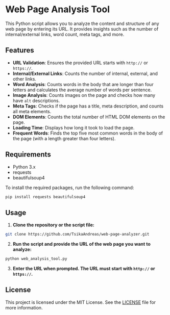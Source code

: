 # Web Page Analysis Tool

This Python script allows you to analyze the content and structure of any web page by entering its URL. It provides insights such as the number of internal/external links, word count, meta tags, and more.

## Features

- **URL Validation**: Ensures the provided URL starts with `http://` or `https://`.
- **Internal/External Links**: Counts the number of internal, external, and other links.
- **Word Analysis**: Counts words in the body that are longer than four letters and calculates the average number of words per sentence.
- **Image Analysis**: Counts images on the page and checks how many have `alt` descriptions.
- **Meta Tags**: Checks if the page has a title, meta description, and counts all meta elements.
- **DOM Elements**: Counts the total number of HTML DOM elements on the page.
- **Loading Time**: Displays how long it took to load the page.
- **Frequent Words**: Finds the top five most common words in the body of the page (with a length greater than four letters).

## Requirements

- Python 3.x
- requests
- beautifulsoup4

To install the required packages, run the following command:

```bash
pip install requests beautifulsoup4
```

## Usage

1. **Clone the repository or the script file:**

```bash
git clone https://github.com/TsikaAndreas/web-page-analyzer.git
```

2. **Run the script and provide the URL of the web page you want to analyze:**

```bash
python web_analysis_tool.py
```

3. **Enter the URL when prompted. The URL must start with `http://` or `https://`.**

## License

This project is licensed under the MIT License. See the [LICENSE](LICENSE.md) file for more information.
